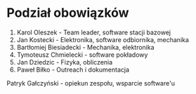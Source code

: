 # Podział obowiązków
1. Karol Oleszek - Team leader, software stacji bazowej
2. Jan Kostecki - Elektronika, software odbiornika, mechanika
3. Bartłomiej Biesiadecki - Mechanika, elektronika
4. Tymoteusz Chmielecki - software pokładowy
5. Jan Dziedzic - Fizyka, obliczenia
6. Paweł Biłko - Outreach i dokumentacja

Patryk Gałczyński - opiekun zespołu, wsparcie software'u
